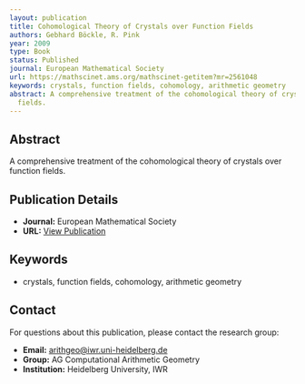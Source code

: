 ```yaml
---
layout: publication
title: Cohomological Theory of Crystals over Function Fields
authors: Gebhard Böckle, R. Pink
year: 2009
type: Book
status: Published
journal: European Mathematical Society
url: https://mathscinet.ams.org/mathscinet-getitem?mr=2561048
keywords: crystals, function fields, cohomology, arithmetic geometry
abstract: A comprehensive treatment of the cohomological theory of crystals over function
  fields.
---
```

## Abstract

A comprehensive treatment of the cohomological theory of crystals over function fields.

## Publication Details

- **Journal:** European Mathematical Society
- **URL:** [View Publication](https://mathscinet.ams.org/mathscinet-getitem?mr=2561048)

## Keywords

- crystals, function fields, cohomology, arithmetic geometry


## Contact

For questions about this publication, please contact the research group:
- **Email:** arithgeo@iwr.uni-heidelberg.de
- **Group:** AG Computational Arithmetic Geometry
- **Institution:** Heidelberg University, IWR